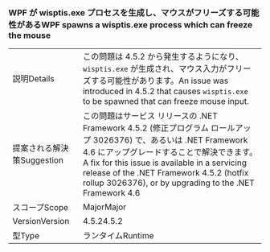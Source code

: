 ### <a name="wpf-spawns-a-wisptisexe-process-which-can-freeze-the-mouse"></a><span data-ttu-id="7df95-101">WPF が wisptis.exe プロセスを生成し、マウスがフリーズする可能性がある</span><span class="sxs-lookup"><span data-stu-id="7df95-101">WPF spawns a wisptis.exe process which can freeze the mouse</span></span>

|   |   |
|---|---|
|<span data-ttu-id="7df95-102">説明</span><span class="sxs-lookup"><span data-stu-id="7df95-102">Details</span></span>|<span data-ttu-id="7df95-103">この問題は 4.5.2 から発生するようになり、<code>wisptis.exe</code> が生成され、マウス入力がフリーズする可能性があります。</span><span class="sxs-lookup"><span data-stu-id="7df95-103">An issue was introduced in 4.5.2 that causes <code>wisptis.exe</code> to be spawned that can freeze mouse input.</span></span>|
|<span data-ttu-id="7df95-104">提案される解決策</span><span class="sxs-lookup"><span data-stu-id="7df95-104">Suggestion</span></span>|<span data-ttu-id="7df95-105">この問題はサービス リリースの .NET Framework 4.5.2 (修正プログラム ロールアップ 3026376) で、あるいは .NET Framework 4.6 にアップグレードすることで解決できます。</span><span class="sxs-lookup"><span data-stu-id="7df95-105">A fix for this issue is available in a servicing release of the .NET Framework 4.5.2 (hotfix rollup 3026376), or by upgrading to the .NET Framework 4.6</span></span>|
|<span data-ttu-id="7df95-106">スコープ</span><span class="sxs-lookup"><span data-stu-id="7df95-106">Scope</span></span>|<span data-ttu-id="7df95-107">Major</span><span class="sxs-lookup"><span data-stu-id="7df95-107">Major</span></span>|
|<span data-ttu-id="7df95-108">Version</span><span class="sxs-lookup"><span data-stu-id="7df95-108">Version</span></span>|<span data-ttu-id="7df95-109">4.5.2</span><span class="sxs-lookup"><span data-stu-id="7df95-109">4.5.2</span></span>|
|<span data-ttu-id="7df95-110">型</span><span class="sxs-lookup"><span data-stu-id="7df95-110">Type</span></span>|<span data-ttu-id="7df95-111">ランタイム</span><span class="sxs-lookup"><span data-stu-id="7df95-111">Runtime</span></span>|

